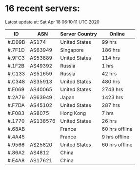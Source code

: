 # 16 recent servers:

Latest update at: Sat Apr 18 06:10:11 UTC 2020

| ID | ASN | Server Country | Online |
| -- | --- | -------------- | ------ |
| #.D09B | AS174 | United States | 99 hrs |
| #.7F1D | AS63949 | Singapore | 186 hrs |
| #.9FC3 | AS53889 | United States | 114 hrs |
| #.1F2B | AS49392 | Russia | 1 hrs |
| #.C133 | AS51659 | Russia | 42 hrs |
| #.C348 | AS35913 | United States | 480 hrs |
| #.E069 | AS40065 | United States | 2743 hrs |
| #.2A79 | AS63949 | Japan | 1423 hrs |
| #.F7DA | AS45102 | United States | 287 hrs |
| #.F083 | AS8075 | Hong Kong | 7 hrs |
| #.1770 | AS138576 | United States | 26 hrs |
| #.68AB |  | France | 60 hrs offline |
| #.4A45 |  | France | 9 hrs offline |
| #.9566 | AS25820 | United States | 60 hrs offline |
| #.86A2 | AS4812 | China | |
| #.E4A8 | AS17621 | China | |

